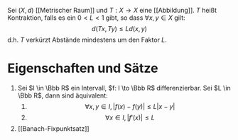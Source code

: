 Sei $(X, d)$ [[Metrischer Raum]] und $T: X \to X$ eine [[Abbildung]]. $T$ heißt Kontraktion, falls es ein $0 < L < 1$ gibt, so dass $\forall x, y \in X$ gilt: 
$$d(Tx, Ty) \leq Ld(x, y)$$
d.h. $T$ verkürzt Abstände mindestens um den Faktor $L$. 

# Eigenschaften und Sätze
1. Sei $I \in \Bbb R$ ein Intervall, $f: I \to \Bbb R$ differenzierbar. Sei $L \in \Bbb R$, dann sind äquivalent:
	1. $$\forall x, y \in I, |f(x) - f(y)| \leq L|x-y|$$
	2. $$\forall x \in I, |f'(x)| \leq L$$
2. [[Banach-Fixpunktsatz]]